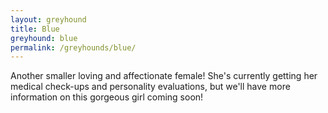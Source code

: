 ```yaml
---
layout: greyhound
title: Blue
greyhound: blue
permalink: /greyhounds/blue/
---
```



Another smaller loving and affectionate female! She's currently getting her medical check-ups and personality
evaluations, but we'll have more information on this gorgeous girl coming soon!
